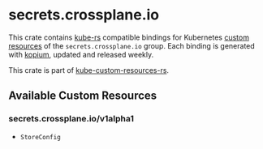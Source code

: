 <!--
SPDX-FileCopyrightText: The kube-custom-resources-rs Authors
SPDX-License-Identifier: 0BSD
 -->

# secrets.crossplane.io

This crate contains [kube-rs](https://kube.rs/) compatible bindings for Kubernetes [custom resources](https://kubernetes.io/docs/tasks/extend-kubernetes/custom-resources/custom-resource-definitions/) of the `secrets.crossplane.io` group. Each binding is generated with [kopium](https://github.com/kube-rs/kopium), updated and released weekly.

This crate is part of [kube-custom-resources-rs](https://github.com/metio/kube-custom-resources-rs).

## Available Custom Resources

### secrets.crossplane.io/v1alpha1
- `StoreConfig`
